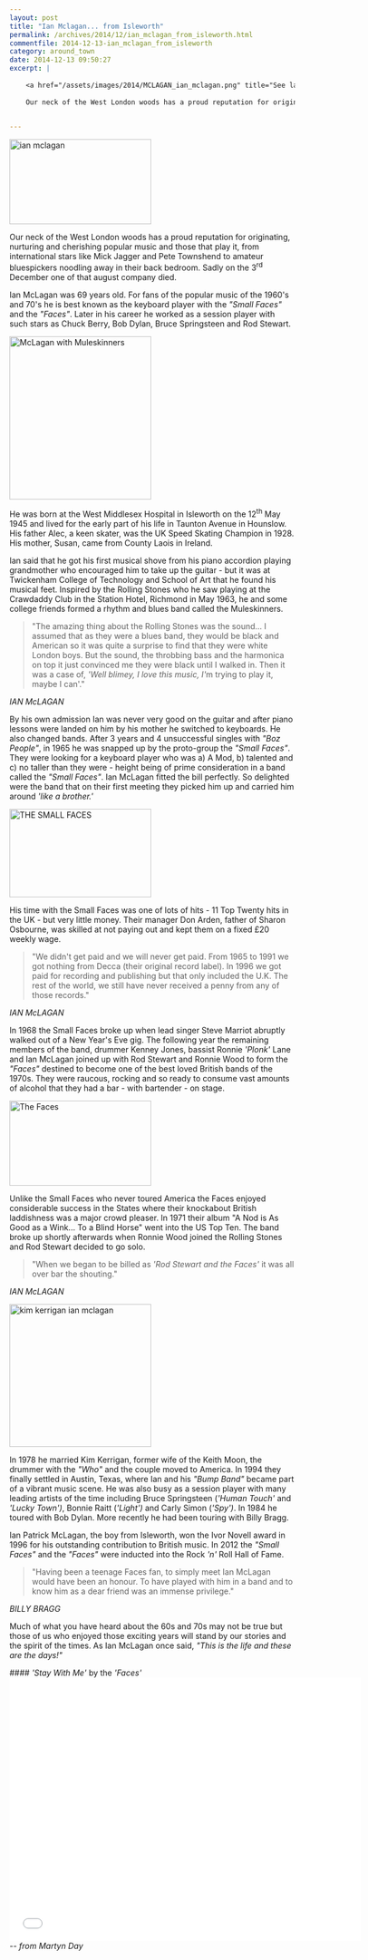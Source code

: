 ```yaml
---
layout: post
title: "Ian Mclagan... from Isleworth"
permalink: /archives/2014/12/ian_mclagan_from_isleworth.html
commentfile: 2014-12-13-ian_mclagan_from_isleworth
category: around_town
date: 2014-12-13 09:50:27
excerpt: |
    
    <a href="/assets/images/2014/MCLAGAN_ian_mclagan.png" title="See larger version of - ian mclagan"><img src="/assets/images/2014/MCLAGAN_ian_mclagan_thumb.png" width="150" height="90" alt="ian mclagan" class="photo right" /></a>
    
    Our neck of the West London woods has a proud reputation for originating, nurturing and cherishing popular music and those that play it, from international stars like Mick Jagger and Pete Townshend to amateur bluespickers noodling away in their back bedroom. Sadly on the 3<sup>rd</sup> December one of that august company died.
    

---
```


<a href="/assets/images/2014/MCLAGAN_ian_mclagan.png" title="See larger version of - ian mclagan"><img src="/assets/images/2014/MCLAGAN_ian_mclagan_thumb.png" width="250" height="150" alt="ian mclagan" class="photo right" /></a>

Our neck of the West London woods has a proud reputation for originating, nurturing and cherishing popular music and those that play it, from international stars like Mick Jagger and Pete Townshend to amateur bluespickers noodling away in their back bedroom. Sadly on the 3<sup>rd</sup> December one of that august company died.

Ian McLagan was 69 years old. For fans of the popular music of the 1960's and 70's he is best known as the keyboard player with the <em>"Small Faces"</em> and the <em>"Faces"</em>. Later in his career he worked as a session player with such stars as Chuck Berry, Bob Dylan, Bruce Springsteen and Rod Stewart.

<a href="/assets/images/2014/MCLAGAN_McLagan_with_Muleskinners.jpg" title="See larger version of - McLagan with Muleskinners"><img src="/assets/images/2014/MCLAGAN_McLagan_with_Muleskinners_thumb.jpg" width="250" height="288" alt="McLagan with Muleskinners" class="photo right" /></a>

He was born at the West Middlesex Hospital in Isleworth on the 12<sup>th</sup> May 1945 and lived for the early part of his life in Taunton Avenue in Hounslow. His father Alec, a keen skater, was the UK Speed Skating Champion in 1928. His mother, Susan, came from County Laois in Ireland.

Ian said that he got his first musical shove from his piano accordion playing grandmother who encouraged him to take up the guitar - but it was at Twickenham College of Technology and School of Art that he found his musical feet. Inspired by the Rolling Stones who he saw playing at the Crawdaddy Club in the Station Hotel, Richmond in May 1963, he and some college friends formed a rhythm and blues band called the Muleskinners.

> "The amazing thing about the Rolling Stones was the sound... I assumed that as they were a blues band, they would be black and American so it was quite a surprise to find that they were white London boys. But the sound, the throbbing bass and the harmonica on top it just convinced me they were black until I walked in. Then it was a case of, <em>'Well blimey, I love this music, I'</em>m trying to play it, maybe I can'."

<cite>IAN McLAGAN</cite>

By his own admission Ian was never very good on the guitar and after piano lessons were landed on him by his mother he switched to keyboards. He also changed bands. After 3 years and 4 unsuccessful singles with <em>"Boz People"</em>, in 1965 he was snapped up by the proto-group the <em>"Small Faces"</em>. They were looking for a keyboard player who was a) A Mod, b) talented and c) no taller than they were - height being of prime consideration in a band called the <em>"Small Faces"</em>. Ian McLagan fitted the bill perfectly. So delighted were the band that on their first meeting they picked him up and carried him around <em>'like a brother.'</em>

<a href="/assets/images/2014/MCLAGAN_SMALL_FACES.jpg" title="See larger version of - THE SMALL FACES"><img src="/assets/images/2014/MCLAGAN_SMALL_FACES_thumb.jpg" width="250" height="156" alt="THE SMALL FACES" class="photo right" /></a>

His time with the Small Faces was one of lots of hits - 11 Top Twenty hits in the UK - but very little money. Their manager Don Arden, father of Sharon Osbourne, was skilled at not paying out and kept them on a fixed £20 weekly wage.

> "We didn't get paid and we will never get paid. From 1965 to 1991 we got nothing from Decca (their original record label). In 1996 we got paid for recording and publishing but that only included the U.K. The rest of the world, we still have never received a penny from any of those records."

<cite>IAN McLAGAN</cite>

In 1968 the Small Faces broke up when lead singer Steve Marriot abruptly walked out of a New Year's Eve gig. The following year the remaining members of the band, drummer Kenney Jones, bassist Ronnie <em>'Plonk'</em> Lane and Ian McLagan joined up with Rod Stewart and Ronnie Wood to form the <em>"Faces"</em> destined to become one of the best loved British bands of the 1970s. They were raucous, rocking and so ready to consume vast amounts of alcohol that they had a bar - with bartender - on stage.

<a href="/assets/images/2014/MCLAGAN_The-Faces.jpg" title="See larger version of - The Faces"><img src="/assets/images/2014/MCLAGAN_The-Faces_thumb.jpg" width="250" height="150" alt="The Faces" class="photo right" /></a>

Unlike the Small Faces who never toured America the Faces enjoyed considerable success in the States where their knockabout British laddishness was a major crowd pleaser. In 1971 their album "A Nod is As Good as a Wink... To a Blind Horse" went into the US Top Ten. The band broke up shortly afterwards when Ronnie Wood joined the Rolling Stones and Rod Stewart decided to go solo.

> "When we began to be billed as <em>'Rod Stewart and the Faces'</em> it was all over bar the shouting."

<cite>IAN McLAGAN</cite>

<a href="/assets/images/2014/MCLAGAN_kim-kerrigan-ian-mclagan.jpg" title="See larger version of - kim kerrigan ian mclagan"><img src="/assets/images/2014/MCLAGAN_kim-kerrigan-ian-mclagan_thumb.jpg" width="250" height="252" alt="kim kerrigan ian mclagan" class="photo right" /></a>

In 1978 he married Kim Kerrigan, former wife of the Keith Moon, the drummer with the <em>"Who"</em> and the couple moved to America. In 1994 they finally settled in Austin, Texas, where Ian and his <em>"Bump Band"</em> became part of a vibrant music scene. He was also busy as a session player with many leading artists of the time including Bruce Springsteen (<em>'Human Touch'</em> and <em>'Lucky Town')</em>, Bonnie Raitt (<em>'Light')</em> and Carly Simon (<em>'Spy')</em>. In 1984 he toured with Bob Dylan. More recently he had been touring with Billy Bragg.

Ian Patrick McLagan, the boy from Isleworth, won the Ivor Novell award in 1996 for his outstanding contribution to British music. In 2012 the <em>"Small Faces"</em> and the <em>"Faces"</em> were inducted into the Rock <em>'n'</em> Roll Hall of Fame.

> "Having been a teenage Faces fan, to simply meet Ian McLagan would have been an honour. To have played with him in a band and to know him as a dear friend was an immense privilege."

<cite>BILLY BRAGG</cite>

Much of what you have heard about the 60s and 70s may not be true but those of us who enjoyed those exciting years will stand by our stories and the spirit of the times. As Ian McLagan once said, <em>"This is the life and these are the days!"</em>

<div markdown="1" class="box">
#### <em>'Stay With Me'</em> by the <em>'Faces'</em>

<iframe width="620" height="465" src="//www.youtube-nocookie.com/embed/BQISujVdfv8?rel=0&amp;showinfo=0" frameborder="0" allowfullscreen>
</iframe>
</div>
<cite>-- from Martyn Day</cite>
